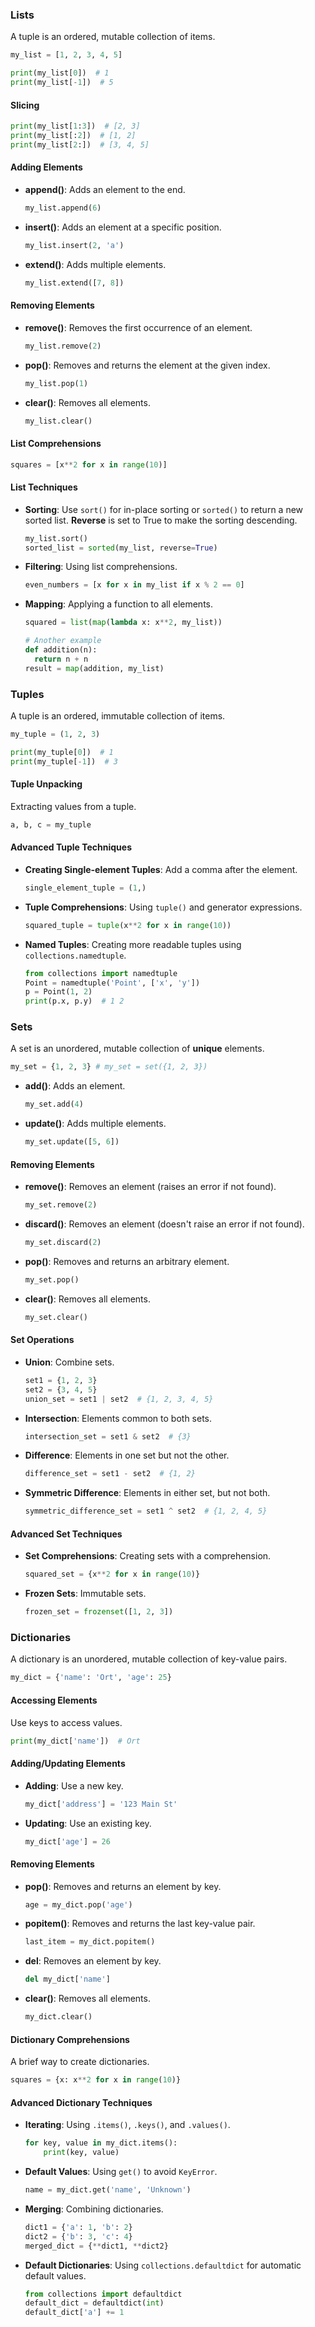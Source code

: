 ### Lists

A tuple is an ordered, mutable collection of items.

```python
my_list = [1, 2, 3, 4, 5]

print(my_list[0])  # 1
print(my_list[-1])  # 5
```

#### Slicing

```python
print(my_list[1:3])  # [2, 3]
print(my_list[:2])  # [1, 2]
print(my_list[2:])  # [3, 4, 5]
```

#### Adding Elements

- **append()**: Adds an element to the end.

  ```python
  my_list.append(6)
  ```

- **insert()**: Adds an element at a specific position.

  ```python
  my_list.insert(2, 'a')
  ```

- **extend()**: Adds multiple elements.

  ```python
  my_list.extend([7, 8])
  ```

#### Removing Elements

- **remove()**: Removes the first occurrence of an element.

  ```python
  my_list.remove(2)
  ```

- **pop()**: Removes and returns the element at the given index.

  ```python
  my_list.pop(1)
  ```

- **clear()**: Removes all elements.

  ```python
  my_list.clear()
  ```

#### List Comprehensions

```python
squares = [x**2 for x in range(10)]
```

#### List Techniques

- **Sorting**: Use `sort()` for in-place sorting or `sorted()` to return a new sorted list. **Reverse** is set to True to make the sorting descending.

  ```python
  my_list.sort()
  sorted_list = sorted(my_list, reverse=True)
  ```

- **Filtering**: Using list comprehensions.

  ```python
  even_numbers = [x for x in my_list if x % 2 == 0]
  ```

- **Mapping**: Applying a function to all elements.

  ```python
  squared = list(map(lambda x: x**2, my_list))

  # Another example
  def addition(n):
    return n + n
  result = map(addition, my_list)
  ```

### Tuples

A tuple is an ordered, immutable collection of items.

```python
my_tuple = (1, 2, 3)

print(my_tuple[0])  # 1
print(my_tuple[-1])  # 3
```

#### Tuple Unpacking

Extracting values from a tuple.

```python
a, b, c = my_tuple
```

#### Advanced Tuple Techniques

- **Creating Single-element Tuples**: Add a comma after the element.

  ```python
  single_element_tuple = (1,)
  ```

- **Tuple Comprehensions**: Using `tuple()` and generator expressions.

  ```python
  squared_tuple = tuple(x**2 for x in range(10))
  ```

- **Named Tuples**: Creating more readable tuples using `collections.namedtuple`.

  ```python
  from collections import namedtuple
  Point = namedtuple('Point', ['x', 'y'])
  p = Point(1, 2)
  print(p.x, p.y)  # 1 2
  ```

### Sets

A set is an unordered, mutable collection of **unique** elements.

```python
my_set = {1, 2, 3} # my_set = set({1, 2, 3})
```

- **add()**: Adds an element.

  ```python
  my_set.add(4)
  ```

- **update()**: Adds multiple elements.

  ```python
  my_set.update([5, 6])
  ```

#### Removing Elements

- **remove()**: Removes an element (raises an error if not found).

  ```python
  my_set.remove(2)
  ```

- **discard()**: Removes an element (doesn't raise an error if not found).

  ```python
  my_set.discard(2)
  ```

- **pop()**: Removes and returns an arbitrary element.

  ```python
  my_set.pop()
  ```

- **clear()**: Removes all elements.

  ```python
  my_set.clear()
  ```

#### Set Operations

- **Union**: Combine sets.

  ```python
  set1 = {1, 2, 3}
  set2 = {3, 4, 5}
  union_set = set1 | set2  # {1, 2, 3, 4, 5}
  ```

- **Intersection**: Elements common to both sets.

  ```python
  intersection_set = set1 & set2  # {3}
  ```

- **Difference**: Elements in one set but not the other.

  ```python
  difference_set = set1 - set2  # {1, 2}
  ```

- **Symmetric Difference**: Elements in either set, but not both.

  ```python
  symmetric_difference_set = set1 ^ set2  # {1, 2, 4, 5}
  ```

#### Advanced Set Techniques

- **Set Comprehensions**: Creating sets with a comprehension.

  ```python
  squared_set = {x**2 for x in range(10)}
  ```

- **Frozen Sets**: Immutable sets.

  ```python
  frozen_set = frozenset([1, 2, 3])
  ```

### Dictionaries

A dictionary is an unordered, mutable collection of key-value pairs.

```python
my_dict = {'name': 'Ort', 'age': 25}
```

#### Accessing Elements

Use keys to access values.

```python
print(my_dict['name'])  # Ort
```

#### Adding/Updating Elements

- **Adding**: Use a new key.

  ```python
  my_dict['address'] = '123 Main St'
  ```

- **Updating**: Use an existing key.

  ```python
  my_dict['age'] = 26
  ```

#### Removing Elements

- **pop()**: Removes and returns an element by key.

  ```python
  age = my_dict.pop('age')
  ```

- **popitem()**: Removes and returns the last key-value pair.

  ```python
  last_item = my_dict.popitem()
  ```

- **del**: Removes an element by key.

  ```python
  del my_dict['name']
  ```

- **clear()**: Removes all elements.

  ```python
  my_dict.clear()
  ```

#### Dictionary Comprehensions

A brief way to create dictionaries.

```python
squares = {x: x**2 for x in range(10)}
```

#### Advanced Dictionary Techniques

- **Iterating**: Using `.items()`, `.keys()`, and `.values()`.

  ```python
  for key, value in my_dict.items():
      print(key, value)
  ```

- **Default Values**: Using `get()` to avoid `KeyError`.

  ```python
  name = my_dict.get('name', 'Unknown')
  ```

- **Merging**: Combining dictionaries.

  ```python
  dict1 = {'a': 1, 'b': 2}
  dict2 = {'b': 3, 'c': 4}
  merged_dict = {**dict1, **dict2}
  ```

- **Default Dictionaries**: Using `collections.defaultdict` for automatic default values.

  ```python
  from collections import defaultdict
  default_dict = defaultdict(int)
  default_dict['a'] += 1
  ```

